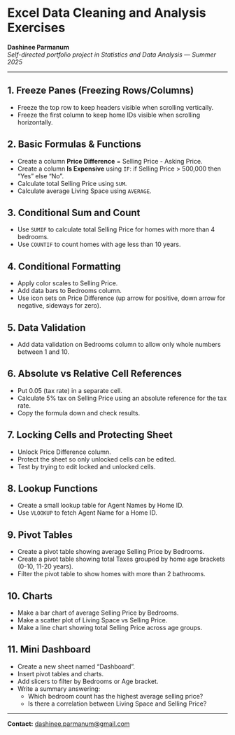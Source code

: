 # Excel Data Cleaning and Analysis Exercises

**Dashinee Parmanum**  
*Self-directed portfolio project in Statistics and Data Analysis — Summer 2025*

---

## 1. Freeze Panes (Freezing Rows/Columns)
- Freeze the top row to keep headers visible when scrolling vertically.  
- Freeze the first column to keep home IDs visible when scrolling horizontally.

## 2. Basic Formulas & Functions
- Create a column **Price Difference** = Selling Price - Asking Price.  
- Create a column **Is Expensive** using `IF`: if Selling Price > 500,000 then “Yes” else “No”.  
- Calculate total Selling Price using `SUM`.  
- Calculate average Living Space using `AVERAGE`.

## 3. Conditional Sum and Count
- Use `SUMIF` to calculate total Selling Price for homes with more than 4 bedrooms.  
- Use `COUNTIF` to count homes with age less than 10 years.

## 4. Conditional Formatting
- Apply color scales to Selling Price.  
- Add data bars to Bedrooms column.  
- Use icon sets on Price Difference (up arrow for positive, down arrow for negative, sideways for zero).

## 5. Data Validation
- Add data validation on Bedrooms column to allow only whole numbers between 1 and 10.

## 6. Absolute vs Relative Cell References
- Put 0.05 (tax rate) in a separate cell.  
- Calculate 5% tax on Selling Price using an absolute reference for the tax rate.  
- Copy the formula down and check results.

## 7. Locking Cells and Protecting Sheet
- Unlock Price Difference column.  
- Protect the sheet so only unlocked cells can be edited.  
- Test by trying to edit locked and unlocked cells.

## 8. Lookup Functions
- Create a small lookup table for Agent Names by Home ID.  
- Use `VLOOKUP` to fetch Agent Name for a Home ID.

## 9. Pivot Tables
- Create a pivot table showing average Selling Price by Bedrooms.  
- Create a pivot table showing total Taxes grouped by home age brackets (0-10, 11-20 years).  
- Filter the pivot table to show homes with more than 2 bathrooms.

## 10. Charts
- Make a bar chart of average Selling Price by Bedrooms.  
- Make a scatter plot of Living Space vs Selling Price.  
- Make a line chart showing total Selling Price across age groups.

## 11. Mini Dashboard
- Create a new sheet named “Dashboard”.  
- Insert pivot tables and charts.  
- Add slicers to filter by Bedrooms or Age bracket.  
- Write a summary answering:  
  - Which bedroom count has the highest average selling price?  
  - Is there a correlation between Living Space and Selling Price?
 
 ---
**Contact:** dashinee.parmanum@gmail.com
